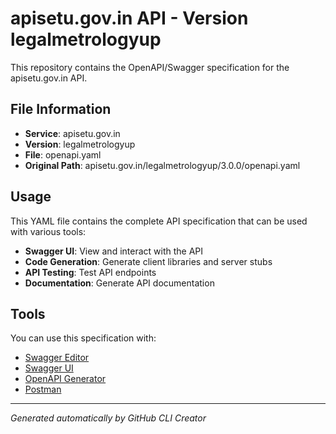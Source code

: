 # apisetu.gov.in API - Version legalmetrologyup

This repository contains the OpenAPI/Swagger specification for the apisetu.gov.in API.

## File Information

- **Service**: apisetu.gov.in
- **Version**: legalmetrologyup
- **File**: openapi.yaml
- **Original Path**: apisetu.gov.in/legalmetrologyup/3.0.0/openapi.yaml

## Usage

This YAML file contains the complete API specification that can be used with various tools:

- **Swagger UI**: View and interact with the API
- **Code Generation**: Generate client libraries and server stubs
- **API Testing**: Test API endpoints
- **Documentation**: Generate API documentation

## Tools

You can use this specification with:

- [Swagger Editor](https://editor.swagger.io/)
- [Swagger UI](https://swagger.io/tools/swagger-ui/)
- [OpenAPI Generator](https://openapi-generator.tech/)
- [Postman](https://www.postman.com/)

---

*Generated automatically by GitHub CLI Creator*
